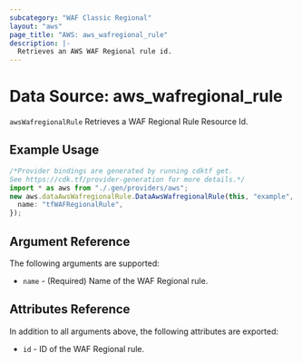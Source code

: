 ```yaml
---
subcategory: "WAF Classic Regional"
layout: "aws"
page_title: "AWS: aws_wafregional_rule"
description: |-
  Retrieves an AWS WAF Regional rule id.
---
```


# Data Source: aws\_wafregional\_rule

`awsWafregionalRule` Retrieves a WAF Regional Rule Resource Id.

## Example Usage

```typescript
/*Provider bindings are generated by running cdktf get.
See https://cdk.tf/provider-generation for more details.*/
import * as aws from "./.gen/providers/aws";
new aws.dataAwsWafregionalRule.DataAwsWafregionalRule(this, "example", {
  name: "tfWAFRegionalRule",
});

```

## Argument Reference

The following arguments are supported:

* `name` - (Required) Name of the WAF Regional rule.

## Attributes Reference

In addition to all arguments above, the following attributes are exported:

* `id` - ID of the WAF Regional rule.
